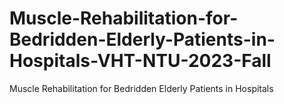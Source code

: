 # Muscle-Rehabilitation-for-Bedridden-Elderly-Patients-in-Hospitals-VHT-NTU-2023-Fall
Muscle Rehabilitation for Bedridden Elderly Patients in Hospitals
